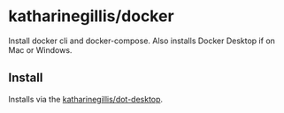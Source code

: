 # katharinegillis/docker
Install docker cli and docker-compose. Also installs Docker Desktop if on Mac or Windows.

## Install
Installs via the [katharinegillis/dot-desktop](https://github.com/katharinegillis/dot-desktop).
